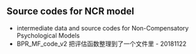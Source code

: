 ## Source codes for NCR model

- intermediate data and source codes for Non-Compensatory Psychological Models 
- BPR_MF_code_v2 把评估函数整理到了一个文件里 - 20181122 